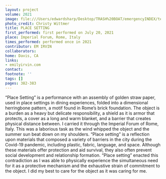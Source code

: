 ```yaml
---
layout: project
volume: 2021
image: file:///Users/edwardsharp/Desktop/TRASH%20BOAT/emergencyINDEX/ten_plus/guts/Links/1664334201424__Place_Setting--eM_Irvin.jpg
photo_credit: Christy Wittmer
title: PLACE SETTING
first_performed: first performed on July 20, 2021
place: Imperial Forum, Rome, Italy
times_performed: performed once in 2021
contributor: EM IRVIN
collaborators:
home: Davis, CA
links:
- emilyirvin.com
contact:
footnote: ''
tags: []
pages: 382-383
---
```

“Place Setting” is a performance with an assembly of golden straw paper, used in place settings in dining experiences, folded into a dimensional herringbone pattern, a motif found in Rome’s brick foundation. The object is a burden as a heavy but delicate responsibility, a shield as it is armor that protects, a cover as a long and warm blanket, and a barrier that creates physical distance between. I carried it through the Imperial Forum of Rome, Italy. This was a laborious task as the wind whipped the object and the summer sun beat down on my shoulders. “Place setting” is a reflection upon materials that composed a variety of barriers in the city during the Covid-19 pandemic, including plastic, fabric, language, and space. Although these materials offer protection and aid survival, they also often prevent social development and relationship formation. “Place setting” enacted this contradiction as I was able to physically experience the simultaneous need for it as a protective mechanism and the exhaustive strain of commitment to the object. I did my best to care for the object as it was caring for me.